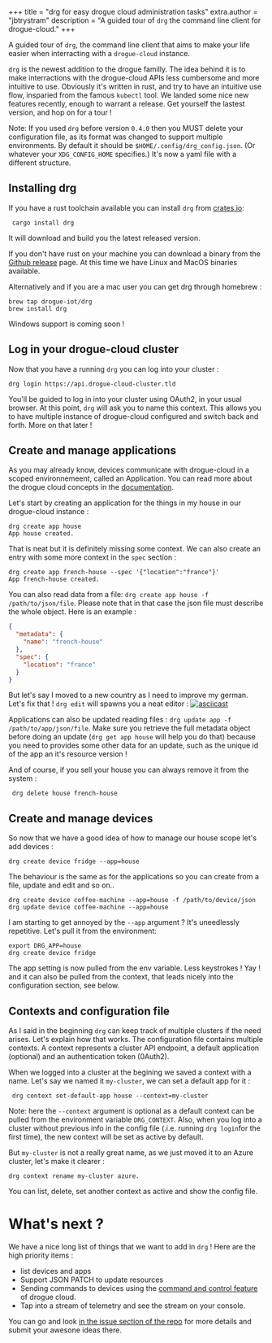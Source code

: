 +++
title = "drg for easy drogue cloud administration tasks"
extra.author = "jbtrystram"
description = "A guided tour of `drg` the command line client for drogue-cloud."
+++



A guided tour of `drg`, the command line client that aims to make your life easier when interracting with a `drogue-cloud` instance.

<!-- more -->

`drg` is the newest addition to the drogue familly. The idea behind it is to make interractions with the drogue-cloud APIs less cumbersome and more intuitive to use. 
Obviously it's written in rust, and try to have an intuitive use flow, insparied from the famous `kubectl` tool. 
We landed some nice new features recently, enough to warrant a release. Get yourself the lastest version, and hop on for a tour !


Note: If you used `drg` before version `0.4.0` then you MUST delete your configuration file, as its format was changed to support multiple environments. 
By default it should be `$HOME/.config/drg_config.json`. (Or whatever your `XDG_CONFIG_HOME` specifies.) It's now a yaml file with a different structure.

## Installing drg

If you have a rust toolchain available you can install `drg` from [crates.io](https://crates.io/crates/drg): 

     cargo install drg

It will download and build you the latest released version. 

If you don't have rust on your machine you can download a binary from the [Github release](https://github.com/drogue-iot/drg/releases) page.
At this time we have Linux and MacOS binaries available. 

Alternatively and if you are a mac user you can get drg through homebrew : 

    brew tap drogue-iot/drg
    brew install drg


Windows support is coming soon ! 

## Log in your drogue-cloud cluster

Now that you have a running `drg` you can log into your cluster : 

    drg login https://api.drogue-cloud-cluster.tld


You'll be guided to log in into your cluster using OAuth2, in your usual browser. 
At this point, `drg` will ask you to name this context. This allows you to have multiple instance of drogue-cloud configured and switch back and forth. More on that later ! 


## Create and manage applications

As you may already know, devices communicate with drogue-cloud in a scoped environnemeent, called an Application. You can read more about the drogue cloud concepts in the [documentation](https://book.drogue.io/drogue-cloud/dev/concepts.html).

Let's start by creating an application for the things in my house in our drogue-cloud instance : 

    drg create app house
    App house created.


That is neat but it is definitely missing some context. We can also create an entry with some more context in the `spec` section :
    
    drg create app french-house --spec '{"location":"france"}'
    App french-house created.


You can also read data from a file: `drg create app house -f /path/to/json/file`. Please note that in that case the json file must describe the whole object. Here is an example : 
```json
{
  "metadata": {
    "name": "french-house"
  },
  "spec": { 
    "location": "france"
  }
}
```

But let's say I moved to a new country as I need to improve my german. Let's fix that ! `drg edit` will spawns you a neat editor : 
[![asciicast](https://asciinema.org/a/LiPIT2S22pP3MCcsZS9SNlZaF.svg)](https://asciinema.org/a/LiPIT2S22pP3MCcsZS9SNlZaF)



Applications can also be updated reading files : `drg update app -f /path/to/app/json/file`. 
Make sure you retrieve the full metadata object before doing an update (`drg get app house` will help you do that) because 
you need to provides some other data for an update, such as the unique id of the app an it's resource version !


And of course, if you sell your house you can always remove it from the system : 
     
     drg delete house french-house
 
 
## Create and manage devices

So now that we have a good idea of how to manage our house scope let's add devices : 

    drg create device fridge --app=house

The behaviour is the same as for the applications so you can create from a file, update and edit and so on..

    drg create device coffee-machine --app=house -f /path/to/device/json
    drg update device coffee-machine --app=house


I am starting to get annoyed by the `--app` argument ? It's uneedlessly repetitive. Let's pull it from the environment: 

    export DRG_APP=house
    drg create device fridge

The app setting is now pulled from the env variable. Less keystrokes ! Yay ! 
and it can also be pulled from the context, that leads nicely into the configuration section, see below.

    
## Contexts and configuration file

As I said in the beginning `drg` can keep track of multiple clusters if the need arises. Let's explain how that works. 
The configuration file contains multiple contexts. A context represents a cluster API endpoint, a default application (optional) and an authentication token (0Auth2).

When we logged into a cluster at the begining we saved a context with a name. Let's say we named it `my-cluster`, we can set a default app for it : 
     
     drg context set-default-app house --context=my-cluster


Note: here the `--context` argument is optional as a default context can be pulled from the environment variable `DRG_CONTEXT`. 
Also, when you log into a cluster without previous info in the config file (.i.e. running `drg login`for the first time), the new context will be set as active by default. 

But `my-cluster` is not a really great name, as we just moved it to an Azure cluster, let's make it clearer : 
    
    drg context rename my-cluster azure.
    
You can list, delete, set another context as active and show the config file. 

# What's next ?

We have a nice long list of things that we want to add in `drg` !
Here are the high priority items : 
 * list devices and apps
 * Support JSON PATCH to update resources
 * Sending commands to devices using the [command and control feature](https://blog.drogue.io/command-your-devices/) of drogue cloud.
 * Tap into a stream of telemetry and see the stream on your console.

You can go and look [in the issue section of the repo](https://github.com/drogue-iot/drg/issues) for more details and submit your awesone ideas there.
